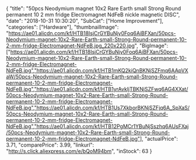 {
	"title": "50pcs Neodymium magnet 10x2 Rare Earth small Strong Round permanent 10 2 mm fridge Electromagnet NdFeB nickle magnetic DISC",
	"date": "2018-10-31 10:30:20",
	"SubCat": ["Home Improvement"],
	"categories": ["Hardware"],
	"thumbnailImage": "https://ae01.alicdn.com/kf/HTB18IsjCrGYBuNjy0Foq6AiBFXan/50pcs-Neodymium-magnet-10x2-Rare-Earth-small-Strong-Round-permanent-10-2-mm-fridge-Electromagnet-NdFeB.jpg_220x220.jpg",
	"BigImage": ["https://ae01.alicdn.com/kf/HTB18IsjCrGYBuNjy0Foq6AiBFXan/50pcs-Neodymium-magnet-10x2-Rare-Earth-small-Strong-Round-permanent-10-2-mm-fridge-Electromagnet-NdFeB.jpg","https://ae01.alicdn.com/kf/HTB1mKQ2kiQnBKNjSZFmq6AApVXaW/50pcs-Neodymium-magnet-10x2-Rare-Earth-small-Strong-Round-permanent-10-2-mm-fridge-Electromagnet-NdFeB.jpg","https://ae01.alicdn.com/kf/HTB1yrAvkljTBKNjSZFwq6AG4XXat/50pcs-Neodymium-magnet-10x2-Rare-Earth-small-Strong-Round-permanent-10-2-mm-fridge-Electromagnet-NdFeB.jpg","https://ae01.alicdn.com/kf/HTB1Us7XkborBKNjSZFjq6A_SpXaS/50pcs-Neodymium-magnet-10x2-Rare-Earth-small-Strong-Round-permanent-10-2-mm-fridge-Electromagnet-NdFeB.jpg","https://ae01.alicdn.com/kf/HTB12PgMCr1YBuNjSszhq6AUsFXaj/50pcs-Neodymium-magnet-10x2-Rare-Earth-small-Strong-Round-permanent-10-2-mm-fridge-Electromagnet-NdFeB.jpg"],
	"actualPrice": 3.71,
	"comparePrice": 3.99,
	"linkurl": "http://s.click.aliexpress.com/e/bQoM94bm",
	"inStock": 63
}
